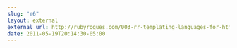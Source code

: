 ```yaml
---
slug: "e6"
layout: external
external_url: http://rubyrogues.com/003-rr-templating-languages-for-html-css-and-javascript/
date: 2011-05-19T20:14:30-05:00
---
```

